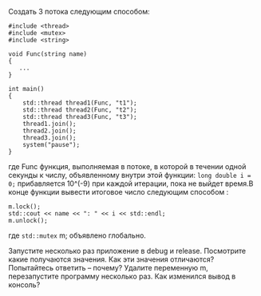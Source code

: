 Создать 3 потока следующим способом:
```
#include <thread>
#include <mutex>
#include <string>

void Func(string name)
{
   ...
}

int main()
{
    std::thread thread1(Func, "t1");
    std::thread thread2(Func, "t2");
    std::thread thread3(Func, "t3");
    thread1.join();
    thread2.join();
    thread3.join();
    system("pause");
}
```
где Func функция, выполняемая в потоке, в которой в течении одной секунды к числу, объявленному внутри этой функции:
```long double i = 0;```
прибавляется 10^(-9)  при каждой итерации, пока не выйдет время.В конце функции вывести итоговое число следующим способом :
```
m.lock();
std::cout << name << ": " << i << std::endl;
m.unlock();
```
где ```std::mutex``` m; объявлено глобально.

Запустите несколько раз приложение в debug и release. Посмотрите какие  получаются значения. Как эти значения отличаются? Попытайтесь ответить – почему?
Удалите переменную m, перезапустите программу несколько раз. Как изменился вывод в консоль?


